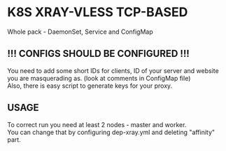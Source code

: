 # K8S XRAY-VLESS TCP-BASED

Whole pack - DaemonSet, Service and ConfigMap

## !!! CONFIGS SHOULD BE CONFIGURED !!!
You need to add some short IDs for clients, ID of your server and website you are masquerading as. (look at comments in ConfigMap file)  
Also, there is easy script to generate keys for your proxy.

## USAGE
To correct run you need at least 2 nodes - master and worker.  
You can change that by configuring dep-xray.yml and deleting "affinity" part.  
